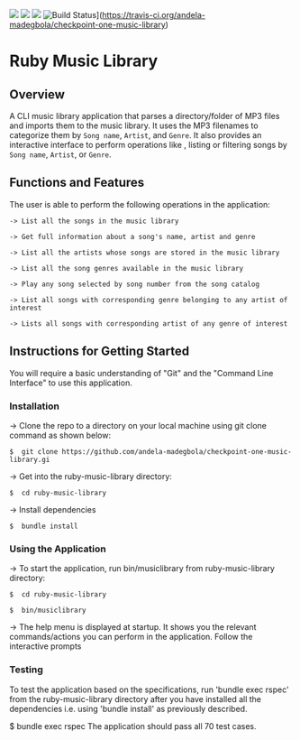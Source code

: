 <a href="https://codeclimate.com/github/andela-madegbola/checkpoint-one-music-library"><img src="https://codeclimate.com/github/andela-madegbola/checkpoint-one-music-library/badges/gpa.svg" /></a>
<a href="https://codeclimate.com/github/andela-madegbola/checkpoint-one-music-library/coverage"><img src="https://codeclimate.com/github/andela-madegbola/checkpoint-one-music-library/badges/coverage.svg" /></a>
<a href="https://codeclimate.com/github/andela-madegbola/checkpoint-one-music-library"><img src="https://codeclimate.com/github/andela-madegbola/checkpoint-one-music-library/badges/issue_count.svg" /></a>
![Build Status](https://travis-ci.org/andela-madegbola/checkpoint-one-music-library.svg?branch=master)](https://travis-ci.org/andela-madegbola/checkpoint-one-music-library)

# Ruby Music Library

## Overview

A CLI music library application that parses a directory/folder of MP3 files and imports them to the music library. It uses the MP3 filenames to categorize them by `Song name`, `Artist`, and `Genre`. It also provides an interactive interface to perform operations like , listing or filtering songs by `Song name`, `Artist`, or `Genre`.


## Functions and Features

The user is able to perform the following operations in the application:

    -> List all the songs in the music library

    -> Get full information about a song's name, artist and genre

    -> List all the artists whose songs are stored in the music library

    -> List all the song genres available in the music library

    -> Play any song selected by song number from the song catalog

    -> List all songs with corresponding genre belonging to any artist of interest

    -> Lists all songs with corresponding artist of any genre of interest


## Instructions for Getting Started

You will require a basic understanding of "Git" and the "Command Line Interface" to use this application.


### Installation

-> Clone the repo to a directory on your local machine using git clone command as shown below:

    $  git clone https://github.com/andela-madegbola/checkpoint-one-music-library.gi

-> Get into the ruby-music-library directory:

    $  cd ruby-music-library

-> Install dependencies

    $  bundle install

### Using the Application

-> To start the application, run bin/musiclibrary from ruby-music-library directory:

    $  cd ruby-music-library

    $  bin/musiclibrary

-> The help menu is displayed at startup.
   It shows you the relevant commands/actions you can perform in the application.
   Follow the interactive prompts

### Testing

To test the application based on the specifications, run 'bundle exec rspec' from the ruby-music-library directory after you   have installed all the dependencies i.e. using 'bundle install' as previously described.

$  bundle exec rspec
The application should pass all 70 test cases.


